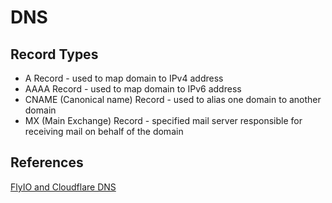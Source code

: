 # DNS

## Record Types

- A Record - used to map domain to IPv4 address
- AAAA Record - used to map domain to IPv6 address
- CNAME (Canonical name) Record - used to alias one domain to another domain
- MX (Main Exchange) Record - specified mail server responsible for receiving mail on behalf of the domain

## References

[FlyIO and Cloudflare DNS](https://www.mkartchner.com/blog/hosting-flyio-cloudflare-dns)
